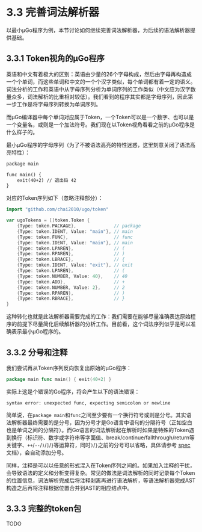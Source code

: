# 3.3 完善词法解析器

以最小µGo程序为例，本节讨论如何继续完善词法解析器，为后续的语法解析器提供基础。

## 3.3.1 Token视角的µGo程序

英语和中文有着极大的区别：英语由少量的26个字母构成，然后由字母再构造成一个个单词，而这些单词和中文的一个个汉字类似，每个单词都有着一定的语义。词法分析的工作和英语中从字母序列分析为单词序列的工作类似（中文应为汉字数量众多，词法解析的比重相对较低）。我们看到的程序其实都是字母序列，因此第一步工作是将字母序列转换为单词序列。

而µGo编译器中每个单词对应属于Token，一个Token可以是一个数字、也可以是一个变量名，或则是一个加法符号。我们现在以Token视角看看之前的µGo程序是什么样子的。

最小µGo程序的字母序列（为了不被语法高亮的特性迷惑，这里刻意关闭了语法高亮特性）：

```txt
package main

func main() {
	exit(40+2) // 退出码 42
}
```

对应的Token序列如下（忽略注释部分）：

```go
import "github.com/chai2010/ugo/token"

var ugoTokens = []token.Token {
	{Type: token.PACKAGE},              // package
	{Type: token.IDENT, Value: "main"}, // main
	{Type: token.FUNC},                 // func
	{Type: token.IDENT, Value: "main"}, // main
	{Type: token.LPAREN},               // (
	{Type: token.RPAREN},               // )
	{Type: token.LBRACE},               // {
	{Type: token.IDENT, Value: "exit"}, // exit
	{Type: token.LPAREN},               // (
	{Type: token.NUMBER, Value: 40},    // 40
	{Type: token.ADD},                  // +
	{Type: token.NUMBER, Value: 2},     // 2
	{Type: token.RPAREN},               // )
	{Type: token.RBRACE},               // }
}
```

这种转化也就是此法解析器需要完成的工作：我们需要在能够尽量准确表达原始程序的前提下尽量简化后续解析器的分析工作。目前看，这个词法序列似乎是可以准确表示最小µGo程序的。

## 3.3.2 分号和注释

我们尝试再从Token序列反向恢复出原始的µGo程序：

```go
package main func main() { exit(40+2) }
```

实际上这是个错误的Go程序，将会产生以下的语法错误：

```
syntax error: unexpected func, expecting semicolon or newline
```

简单说，在`package main`和`func`之间至少要有一个换行符号或则是分号。其实语法解析器最终需要的是分号，因为分号才是Go语言中语句的分隔符号（正如空白也是单词之间的分隔符）。而Go语言的词法解析起在解析时如果是特殊的Token遇到换行（标识符、数字或字符串等字面值、break/continue/fallthrough/return等关键字、`++`/`--`/`)`/`]`/`}`等运算符，同时`)`/`}`之前的分号可以省略，具体请参考 [spec](https://golang.google.cn/ref/spec#Semicolons) 文档），会自动添加分号。

同样，注释是可以以任意的形式混入在Token序列之间的。如果加入注释的干扰，会导致语法的定义和分析变得复杂。常见的做法是词法解析的同时记录每个Token的位置信息，词法解析完成后将注释剥离再进行语法解析，等语法解析器完成AST构造之后再将注释根据位置合并到AST的相应结点中。

## 3.3.3 完整的token包

TODO

<!--
词法流读接口
-->
